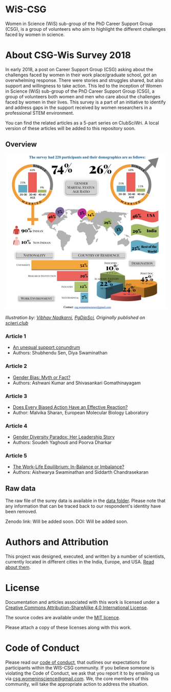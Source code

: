 # WiS-CSG

Women in Science (WiS) sub-group of the PhD Career Support Group (CSG), is a group of volunteers who aim to highlight the different challenges faced by women in science. 

# About CSG-Wis Survey 2018

In early 2018, a post on Career Support Group (CSG) asking about the challenges faced by women in their work place/graduate school, got an overwhelming response. There were stories and struggles shared, but also support and willingness to take action. This led to the inception of Women in Science (WiS) sub-group of the PhD Career Support Group (CSG), a group of volunteers both women and men who care about the challenges faced by women in their lives. This survey is a part of an initiative to identify and address gaps in the support received by women researchers in a professional STEM environment. 

You can find the related articles as a 5-part series on ClubSciWri. A local version of these articles will be added to this repository soon.

## Overview

![](https://github.com/csgsciencesurvey/WISCSG2018/blob/master/images/overview.jpeg?raw=true)

*Illustration by: [Vibhav Nadkarni](https://www.linkedin.com/in/vibhavnadkarni/), [PgDipSci](https://www.linkedin.com/in/vibhavnadkarni/), Originally published on [sciwri.club](https://www.sciwri.club/?s=CGS-WiS_Team)*

### Article 1

- [An unequal support conundrum](https://www.sciwri.club/wp-content/uploads/2019/03/CGS-WiS_Team1_20190308-2.pdf)
- Authors: Shubhendu Sen, Diya Swaminathan

### Article 2

- [Gender Bias: Myth or Fact?](https://www.sciwri.club/wp-content/uploads/2019/03/CGS-WiS_Team2_20190318-Final.pdf)
- Authors: Ashwani Kumar and Shivasankari Gomathinayagam

### Article 3

- [Does Every Biased Action Have an Effective Reaction?](https://www.sciwri.club/wp-content/uploads/2019/03/CGS-WiS_Team3_20190325.pdf)
- Author: Malvika Sharan, European Molecular Biology Laboratory

### Article 4

- [Gender Diversity Paradox: Her Leadership Story](https://www.sciwri.club/wp-content/uploads/2019/04/CGS-WiS_Team4_20190409.pdf)
- Authors: Soudeh Yaghouti and Poorva Dharkar

### Article 5

- [The Work-Life Equilibrium: In-Balance or Imbalance?](https://www.sciwri.club/wp-content/uploads/2019/04/CGS-WiS_Team5_20190422.pdf)
- Authors: Aishwarya Swaminathan and Siddarth Chandrasekaran

## Raw data

The raw file of the surey data is available in the [data folder](./data). Please note that any information that can be traced back to our respondent's identity have been removed.

Zenodo link: Will be added soon.
DOI: Will be added soon.

# Authors and Attribution

This project was designed, executed, and written by a number of scientists, currently located in different cities in the India, Europe, and USA. [Read about them](./authors_contributors.md).

# License

Documentation and articles associated with this work is licensed under a
[Creative Commons Attribution-ShareAlike 4.0 International License](./CC-BY-SA-4.0).

The source codes are available under the [MIT licence](./code/LICENSE).

Please attach a copy of these licenses along with this
work. 

# Code of Conduct

Please read our [code of conduct](./code-of-conduct.md), that outlines our expectations for participants within the WIS-CSG community. If you believe someone is violating the Code of Conduct, we ask that you report it to by emailing us via [csg.womeninscience@gmail.com](mailto:csg.womeninscience@gmail.com). We, the core members of this community, will take the appropriate action to address the situation.


